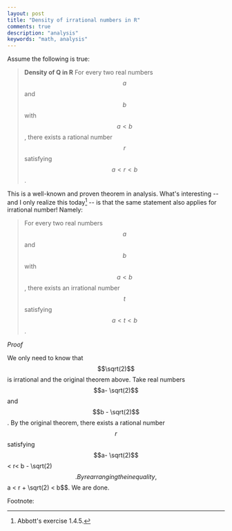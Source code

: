 ```yaml
---
layout: post
title: "Density of irrational numbers in R"
comments: true
description: "analysis"
keywords: "math, analysis"
---
```



Assume the following is true:

> **Density of Q in R** For every two real numbers $$a$$ and $$b$$ with $$a < b$$, there exists a rational number $$r$$ satisfying $$a <r<b$$.

This is a well-known and proven theorem in analysis. What's interesting -- and I only realize this today[^1] -- is that the same statement also applies for irrational number! Namely:

> For every two real numbers $$a$$ and $$b$$ with $$a < b$$, there exists an irrational number $$t$$ satisfying $$a <t<b$$.

*Proof*

We only need to know that $$\sqrt(2)$$ is irrational and the original theorem above. Take real numbers $$a- \sqrt(2)$$ and $$b - \sqrt(2)$$.
By the original theorem, there exists a rational number $$r$$ satisfying $$a- \sqrt(2)$$ < r< b - \sqrt(2)$$.
By rearranging the inequality, $$a < r + \sqrt(2) < b$$. We are done.


Footnote:

[^1]: Abbott's exercise 1.4.5.
